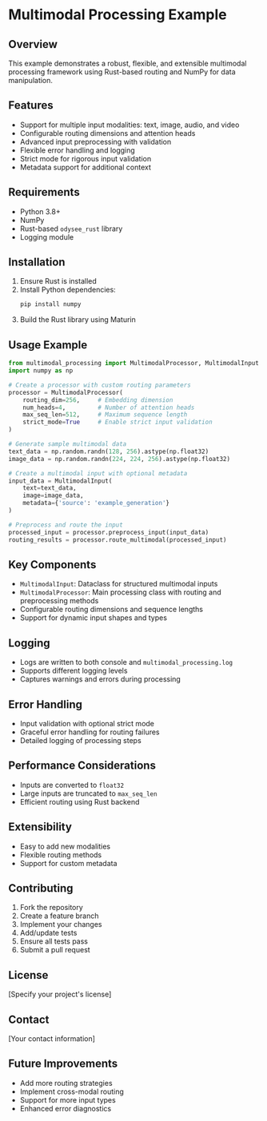 # Multimodal Processing Example

## Overview
This example demonstrates a robust, flexible, and extensible multimodal processing framework using Rust-based routing and NumPy for data manipulation.

## Features
- Support for multiple input modalities: text, image, audio, and video
- Configurable routing dimensions and attention heads
- Advanced input preprocessing with validation
- Flexible error handling and logging
- Strict mode for rigorous input validation
- Metadata support for additional context

## Requirements
- Python 3.8+
- NumPy
- Rust-based `odysee_rust` library
- Logging module

## Installation
1. Ensure Rust is installed
2. Install Python dependencies:
   ```bash
   pip install numpy
   ```
3. Build the Rust library using Maturin

## Usage Example
```python
from multimodal_processing import MultimodalProcessor, MultimodalInput
import numpy as np

# Create a processor with custom routing parameters
processor = MultimodalProcessor(
    routing_dim=256,     # Embedding dimension
    num_heads=4,         # Number of attention heads
    max_seq_len=512,     # Maximum sequence length
    strict_mode=True     # Enable strict input validation
)

# Generate sample multimodal data
text_data = np.random.randn(128, 256).astype(np.float32)
image_data = np.random.randn(224, 224, 256).astype(np.float32)

# Create a multimodal input with optional metadata
input_data = MultimodalInput(
    text=text_data, 
    image=image_data, 
    metadata={'source': 'example_generation'}
)

# Preprocess and route the input
processed_input = processor.preprocess_input(input_data)
routing_results = processor.route_multimodal(processed_input)
```

## Key Components
- `MultimodalInput`: Dataclass for structured multimodal inputs
- `MultimodalProcessor`: Main processing class with routing and preprocessing methods
- Configurable routing dimensions and sequence lengths
- Support for dynamic input shapes and types

## Logging
- Logs are written to both console and `multimodal_processing.log`
- Supports different logging levels
- Captures warnings and errors during processing

## Error Handling
- Input validation with optional strict mode
- Graceful error handling for routing failures
- Detailed logging of processing steps

## Performance Considerations
- Inputs are converted to `float32`
- Large inputs are truncated to `max_seq_len`
- Efficient routing using Rust backend

## Extensibility
- Easy to add new modalities
- Flexible routing methods
- Support for custom metadata

## Contributing
1. Fork the repository
2. Create a feature branch
3. Implement your changes
4. Add/update tests
5. Ensure all tests pass
6. Submit a pull request

## License
[Specify your project's license]

## Contact
[Your contact information]

## Future Improvements
- Add more routing strategies
- Implement cross-modal routing
- Support for more input types
- Enhanced error diagnostics
